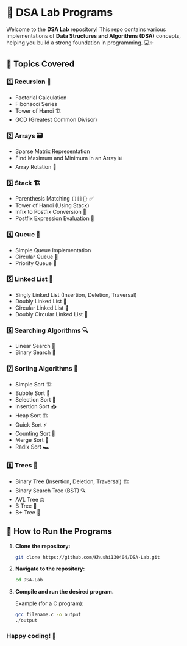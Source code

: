 # 🚀 DSA Lab Programs

Welcome to the **DSA Lab** repository! This repo contains various implementations of **Data Structures and Algorithms (DSA)** concepts, helping you build a strong foundation in programming. 💻✨

## 📌 Topics Covered

### 1️⃣ Recursion 🔄
- Factorial Calculation
- Fibonacci Series
- Tower of Hanoi 🏗️
- GCD (Greatest Common Divisor)

### 2️⃣ Arrays 🗃️
- Sparse Matrix Representation
- Find Maximum and Minimum in an Array 📊
- Array Rotation 🔁

### 3️⃣ Stack 🏗️
- Parenthesis Matching `()[]{}` ✅
- Tower of Hanoi (Using Stack)
- Infix to Postfix Conversion 🔀
- Postfix Expression Evaluation 🧮

### 4️⃣ Queue 🎫
- Simple Queue Implementation
- Circular Queue 🔄
- Priority Queue 🔼

### 5️⃣ Linked List 🔗
- Singly Linked List (Insertion, Deletion, Traversal)
- Doubly Linked List 🔄
- Circular Linked List 🔁
- Doubly Circular Linked List 🚀

### 6️⃣ Searching Algorithms 🔍
- Linear Search 📜
- Binary Search 🌳

### 7️⃣ Sorting Algorithms 🎲
- Simple Sort 🏗️
- Bubble Sort 💭
- Selection Sort 🔀
- Insertion Sort 📥
- Heap Sort 🏗️
- Quick Sort ⚡
- Counting Sort 🔢
- Merge Sort 🔄
- Radix Sort 🏎️

### 8️⃣ Trees 🌲
- Binary Tree (Insertion, Deletion, Traversal) 🏗️
- Binary Search Tree (BST) 🔍
- AVL Tree ⚖️
- B Tree 📂
- B+ Tree 📑

## 🔧 How to Run the Programs

1. **Clone the repository:**

   ```sh
   git clone https://github.com/Khushi130404/DSA-Lab.git
   ```
   
2. **Navigate to the repository:**

   ```sh
   cd DSA-Lab
   ```
   
3. **Compile and run the desired program.**

   Example (for a C program):
   ```sh
   gcc filename.c -o output
   ./output
   ```
   
### Happy coding! 🚀
